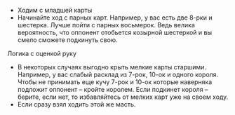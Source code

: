 * Ходим с младшей карты
* Начинайте ход с парных карт. Например, у вас есть две 8-рки и шестерка. Лучше пойти с парных восьмерок. Ведь велика вероятность, что оппонент отобьется козырной шестеркой и вы смело сможете подкинуть свою.

Логика с оценкой руку
*  В некоторых случаях выгодно крыть мелкие карты старшими. Например, у вас слабый расклад из 7-рок, 10-ок и одного короля. Чтобы не принимать еще кучу 7-рок и 10-ок которые наверняка подложит оппонент – кройте королем. Если подкинет короля – берите, если нет, то избавляйтесь от мелких карт уже на своем ходу.
* Если сразу взял ходить этой же масть.
